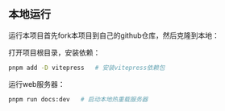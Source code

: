 ## 本地运行

运行本项目首先fork本项目到自己的github仓库，然后克隆到本地：

打开项目根目录，安装依赖：

```bash
pnpm add -D vitepress   # 安装vitepress依赖包
```

运行web服务器：

```bash
pnpm run docs:dev   # 启动本地热重载服务器
```
